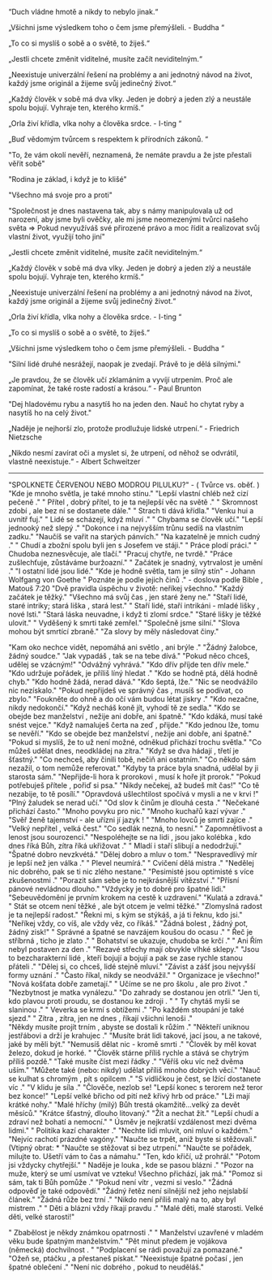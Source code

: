 

“Duch vládne hmot&#283; a nikdy to nebylo jinak.“

„Všichni jsme výsledkem toho o &#269;em jsme p&#345;emýšleli. - Buddha “

„To co si myslíš o sob&#283; a o sv&#283;t&#283;, to žiješ.“

„Jestli chcete zm&#283;nit viditelné, musíte za&#269;ít neviditelným.“

„Neexistuje univerzální &#345;ešení na problémy a ani jednotný návod na život, každý jsme originál a žijeme sv&#367;j jedine&#269;ný život.“

„Každý &#269;lov&#283;k v sob&#283; má dva vlky. Jeden je dobrý a jeden zlý a neustále spolu bojují. Vyhraje ten, kterého krmíš.“

„Orla živí k&#345;ídla, vlka nohy a &#269;lov&#283;ka srdce. - I-ting “

„Bu&#271; v&#283;domým tv&#367;rcem s respektem k p&#345;írodních zákon&#367;. “ 

"To, že vám okolí nev&#283;&#345;í, neznamená, že nemáte pravdu a že jste p&#345;estali v&#283;&#345;it sob&#283;"

"Rodina je základ, i když je to klišé"

"Všechno má svoje pro a proti"

"Spole&#269;nost je dnes nastavena tak, aby s námy manipulovala už od narození, aby jsme byli ov&#283;&#269;ky, ale mi jsme neomezenými tv&#367;rci našeho sv&#283;ta => Pokud nevyužíváš své p&#345;irozené právo a moc &#345;ídit a realizovat sv&#367;j vlastní život, využijí toho jiní"

„Jestli chcete zm&#283;nit viditelné, musíte za&#269;ít neviditelným.“

„Každý &#269;lov&#283;k v sob&#283; má dva vlky. Jeden je dobrý a jeden zlý a neustále spolu bojují. Vyhraje ten, kterého krmíš.“

„Neexistuje univerzální &#345;ešení na problémy a ani jednotný návod na život, každý jsme originál a žijeme sv&#367;j jedine&#269;ný život.“


„Orla živí k&#345;ídla, vlka nohy a &#269;lov&#283;ka srdce. - I-ting “

„To co si myslíš o sob&#283; a o sv&#283;t&#283;, to žiješ.“

„Všichni jsme výsledkem toho o &#269;em jsme p&#345;emýšleli. - Buddha “

"Silní lidé druhé nesrážejí, naopak je zvedají. Práv&#283; to je d&#283;lá silnými."

„Je pravdou, že se &#269;lov&#283;k u&#269;í zklamáním a vyvíjí utrpením. Pro&#269; ale zapomínat, že také roste radostí a krásou.“ - Paul Brunton

"Dej hladovému rybu a nasytíš ho na jeden den. Nau&#269; ho chytat ryby a nasytíš ho na celý život."


„Nad&#283;je je nejhorší zlo, protože prodlužuje lidské utrpení.“ - Friedrich Nietzsche

„Nikdo nesmí zavírat o&#269;i a myslet si, že utrpení, od n&#283;hož se odvrátil, vlastn&#283; neexistuje.“ - Albert Schweitzer 



----------


"SPOLKNETE ČERVENOU NEBO MODROU PILULKU?" - ( Tvůrce vs. oběť. )
"Kde je mnoho světla, je také mnoho stínu." 
"Lepší vlastní chléb než cizí pečeně ."
" Přítel , dobrý přítel, to je ta nejlepší věc na světě ."
" Skromnost zdobí , ale bez ní se dostanete dále."
" Strach ti dává křídla."
"Venku hui a uvnitř fuj."
" Lidé se scházejí, když mluví ."
" Chybama se člověk učí."
"Lepší jednooký než slepý ."
"Dokonce i na nejvyšším trůnu sedíš na vlastním zadku."
"Naučíš se vařit na starých pánvích."
"Na kazatelně je mnich cudný ." 
" Chudí a zbožní spolu byli jen s Josefem ve stáji."
" Práce plodí práci."
" Chudoba neznesvěcuje, ale tlačí."
"Pracuj chytře, ne tvrdě."
"Práce zušlechťuje, zůstáváme buržoazní."
" Začátek je snadný, vytrvalost je umění ."
"I ostatní lidé jsou lidé."
"Kde je hodně světla, tam je silný stín" - Johann Wolfgang von Goethe
" Poznáte je podle jejich činů ." - doslova podle Bible , Matouš 7:20
"Dvě pravidla úspěchu v životě: neříkej všechno."
"Každý začátek je těžký." 
"Všechno má svůj čas , jen staré ženy ne." 
"Staří lidé, staré intriky; stará liška , stará lest."
" Staří lidé, staří intrikáni - mladé lišky , nové lsti."
"Stará láska neuvadne, i když ti zlomí srdce."
"Staré lišky je těžké ulovit."
" Vyděšený k smrti také zemřel."
"Společně jsme silní."
"Slova mohou být smrtící zbraně."
"Za slovy by měly následovat činy."

"Kam oko nechce vidět, nepomáhá ani světlo , ani brýle ."
"Žádný žalobce, žádný soudce."
"Jak vypadáš , tak se na tebe dívá."
"Pokud něco chceš, udělej se vzácným!"
"Odvážný vyhrává."
"Kdo dřív příjde ten dřív mele."
"Kdo udržuje pořádek, je příliš líný hledat ."
"Kdo se hodně ptá, dělá hodně chyb."
"Kdo hodně žádá, nerad dává."
"Kdo šeptá, lže."
"Nic se neodvážilo nic nezískalo."
"Pokud nepřijdeš ve správný čas , musíš se podívat, co zbylo."
"Foukněte do ohně a do očí vám budou létat jiskry ."
"Kdo nezačne, nikdy nedokončí."
"Když necháš koně jít, vyhodí tě ze sedla."
"Kdo se obejde bez manželství , nežije ani dobře, ani špatně."
"Kdo kdáká, musí také snést vejce."
"Když namaluješ čerta na zeď , přijde." 
"Kdo jednou lže, tomu se nevěří."
"Kdo se obejde bez manželství , nežije ani dobře, ani špatně."
"Pokud si myslíš, že to už není možné, odněkud přichází trochu světla."
"Co můžeš udělat dnes, neodkládej na zítra."
"Když se dva hádají , třetí je šťastný."
"Co nechceš, aby činili tobě, nečiň ani ostatním."
"Co někdo sám nezažil, o tom nemůže referovat."
"Kdyby ta práce byla snadná, udělal by ji starosta sám."
"Nepřijde-li hora k prorokovi , musí k hoře jít prorok."
"Pokud potřebuješ přítele , pořiď si psa."
"Nikdy nečekej, až budeš mít čas!"
"Co tě nezabije, to tě posílí."
"Opravdová ušlechtilost spočívá v mysli a ne v krvi !"
"Plný žaludek se nerad učí."
"Od slov k činům je dlouhá cesta ."
"Nečekané přichází často."
"Mnoho povyku pro nic."
"Mnoho kuchařů kazí vývar ." 
"Svěř ženě tajemství - ale uřízni jí jazyk ! " 
"Mnoho lovců je smrtí zajíce ."
"Velký nepřítel , velká čest." 
"Co sedlák nezná, to nesní."
" Zapomnětlivost a lenost jsou sourozenci."
"Nespoléhejte se na lidi , jsou jako kolébka , kdo dnes říká Bůh, zítra říká ukřižovat ."
" Mladí i staří slibují a nedodržují."
"Špatné dobro nevzkvétá."
"Dělej dobro a mluv o tom."
"Nespravedlivý mír je lepší než jen válka ." 
" Plevel neumírá."
" Cvičení dělá mistra ."
"Nedělej nic dobrého, pak se ti nic zlého nestane."
"Pesimisté jsou optimisté s více zkušenostmi ."
"Porazit sám sebe je to nejkrásnější vítězství ."
"Přísní pánové nevládnou dlouho." 
"Vždycky je to dobré pro špatné lidi."
"Sebeuvědomění je prvním krokem na cestě k uzdravení."
"Kulatá a zdravá."
" Stát se otcem není těžké , ale být otcem je velmi těžké."
"Zlomyslná radost je ta nejlepší radost."
"Řekni mi, s kým se stýkáš, a já ti řeknu, kdo jsi."
"Neříkej vždy, co víš, ale vždy věz, co říkáš."
"Žádná bolest , žádný pot, žádný zisk!"
" Správné a špatné se navzájem koušou do ocasu ."
" Řeč je stříbrná , ticho je zlato ."
" Bohatství se ukazuje, chudoba se krčí ."
" Ani Řím nebyl postaven za den ."
"Rezavé střechy mají obvykle vlhké sklepy."
"Jsou to bezcharakterní lidé , kteří bojují a bojují a pak se zase rychle stanou přáteli ."
"Dělej si, co chceš, lidé stejně mluví."
"Závist a zášť jsou nejvyšší formy uznání ."
"Často říkal, nikdy se neodvážil."
" Organizace je všechno!"
"Nová košťata dobře zametají."
" Učíme se ne pro školu , ale pro život ."
"Nezbytnost je matka vynálezu."
"Do zahrady se dostanou jen otrlí."
"Jen ti, kdo plavou proti proudu, se dostanou ke zdroji . "
" Ty chytáš myši se slaninou ."
" Veverka se krmí s obtížemi ."
"Po každém stoupání je také sjezd."
" Zítra , zítra, jen ne dnes , říkají všichni lenoši ."  
"Někdy musíte projít trním , abyste se dostali k růžím ."
"Někteří uniknou jestřábovi a drží je krahujec ."
"Musíte brát lidi takové, jací jsou, a ne takové, jaké by měli být."
"Nemusíš dělat nic - kromě smrti ."
"Člověk by měl kovat železo, dokud je horké. "
"Člověk stárne příliš rychle a stává se chytrým příliš pozdě."
"Také musíte číst mezi řádky ."
"Věříš oku víc než dvěma uším."
"Můžete také (nebo: nikdy) udělat příliš mnoho dobrých věcí."
"Nauč se kulhat s chromým , pít s opilcem ."
"S vidličkou je čest, se lžící dostanete víc ."
"V klidu je síla ."
"Člověče, nezlob se! 
"Lepší konec s terorem než teror bez konce!"
"Lepší velké břicho od pití než křivý hrb od práce."
"Lži mají krátké nohy."
"Malé hříchy (milý) Bůh trestá okamžitě...velký za devět měsíců."
"Krátce šťastný, dlouho litovaný."
"Žít a nechat žít."
"Lepší chudí a zdraví než bohatí a nemocní."
" Úsměv je nejkratší vzdálenost mezi dvěma lidmi."
" Politika kazí charakter ."
"Nechte lidi mluvit, oni mluví o každém."
"Nejvíc rachotí prázdné vagóny."
"Naučte se trpět, aniž byste si stěžovali." (Vtipný obrat: * "Naučte se stěžovat si bez utrpení."
"Naučte se pořádek, milujte to. Ušetří vám to čas a námahu."
"Ten, kdo křičí, už prohrál."
"Potom jsi vždycky chytřejší."
" Naděje je louka , kde se pasou blázni ."
"Pozor na muže, který se umí usmívat ve vzteku!
Všechno přichází, jak má."
"Pomoz si sám, tak ti Bůh pomůže ."
"Pokud není vítr , vezmi si veslo."
"Žádná odpověď je také odpovědí."
"Žádný řetěz není silnější než jeho nejslabší článek."
"Žádná růže bez trní ."
"Nikdo není příliš malý na to, aby byl mistrem ."
" Děti a blázni vždy říkají pravdu ."
"Malé děti, malé starosti. Velké děti, velké starosti!" 

" Zbabělost je někdy známkou opatrnosti ."
 " Manželství uzavřené v mladém věku bude špatným manželstvím."
 "Pět minut předem je vojákova (německá) dochvilnost . "
 "Podplacení se rádi považují za pomazané."
 "Ožeň se, ptáčku , a přestaneš pískat." 
"Neexistuje špatné počasí , jen špatné oblečení ."
"Není nic dobrého , pokud to neuděláš."

